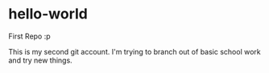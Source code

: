 # hello-world
First Repo :p

This is my second git account. I'm trying to branch out of basic school work and try new things.



